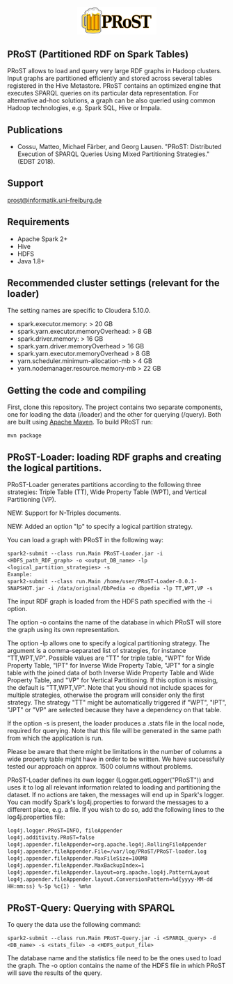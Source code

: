 <p align="center"> <img width="36%" src="PRoST_logo.svg"></p>

## PRoST (Partitioned RDF on Spark Tables)
PRoST allows to load and query very large RDF graphs in Hadoop clusters.
Input graphs are partitioned efficiently and stored across several tables registered in the Hive Metastore. PRoST contains an optimized engine that executes SPARQL queries on its particular data representation. For alternative ad-hoc solutions, a graph can be also queried using common Hadoop technologies, e.g. Spark SQL, Hive or Impala. 

## Publications
  - Cossu, Matteo, Michael Färber, and Georg Lausen. "PRoST: Distributed Execution of SPARQL Queries Using Mixed Partitioning Strategies." (EDBT 2018).
  
## Support
prost@informatik.uni-freiburg.de

## Requirements
  - Apache Spark 2+
  - Hive
  - HDFS
  - Java 1.8+
  
## Recommended cluster settings (relevant for the loader)
The setting names are specific to Cloudera 5.10.0.
  - spark.executor.memory: > 20 GB 
  - spark.yarn.executor.memoryOverhead: > 8 GB
  - spark.driver.memory: > 16 GB
  - spark.yarn.driver.memoryOverhead > 16 GB
  - spark.yarn.executor.memoryOverhead > 8 GB
  - yarn.scheduler.minimum-allocation-mb >  4 GB 
  - yarn.nodemanager.resource.memory-mb > 22 GB
 

## Getting the code and compiling
First, clone this repository. The project contains two separate components, one for loading the data (/loader) and the other for querying (/query).
Both are built using [Apache Maven](http://maven.apache.org/).
To build PRoST run:

    mvn package

## PRoST-Loader: loading RDF graphs and creating the logical partitions.
PRoST-Loader generates partitions according to the following three strategies: Triple Table (TT), Wide Property Table (WPT), and Vertical Partitioning (VP).

NEW: Support for N-Triples documents.

NEW: Added an option "lp" to specify a logical partition strategy.

You can load a graph with PRoST in the following way:

    spark2-submit --class run.Main PRoST-Loader.jar -i <HDFS_path_RDF_graph> -o <output_DB_name> -lp <logical_partition_strategies> -s
	Example:
	spark2-submit --class run.Main /home/user/PRoST-Loader-0.0.1-SNAPSHOT.jar -i /data/original/DbPedia -o dbpedia -lp TT,WPT,VP -s
	

The input RDF graph is loaded from the HDFS path specified with the -i option.

The option -o contains the name of the database in which PRoST will store the graph using its own representation.

The option -lp allows one to specify a logical partitioning strategy. The argument is a comma-separated list of strategies, for instance "TT,WPT,VP".
Possible values are "TT" for triple table, "WPT" for Wide Property Table, "IPT" for Inverse Wide Property Table, "JPT" for a single table with the joined data of both Inverse Wide Property Table and Wide Property Table, and "VP" for Vertical Partitioning. If this option is missing, the default is "TT,WPT,VP".
Note that you should not include spaces for multiple strategies, otherwise the program will consider only the first strategy. 
The strategy "TT" might be automatically triggered if "WPT", "IPT", "JPT" or "VP" are selected because they have a dependency on that table.

If the option -s is present, the loader produces a .stats file in the local node, required for querying.
Note that this file will be generated in the same path from which the application is run. 

Please be aware that there might be limitations in the number of columns a wide property table might have in order to be written.
We have successfully tested our approach on approx. 1500 columns without problems.

PRoST-Loader defines its own logger (Logger.getLogger("PRoST")) and uses it to log all relevant information related to loading and partitioning the dataset. If no actions are taken, the messages will end up in Spark's logger.
You can modify Spark's log4j.properties to forward the messages to a different place, e.g. a file.
If you wish to do so, add the following lines to the log4j.properties file:

	log4j.logger.PRoST=INFO, fileAppender
	log4j.additivity.PRoST=false
	log4j.appender.fileAppender=org.apache.log4j.RollingFileAppender
	log4j.appender.fileAppender.File=/var/log/PRoST/PRoST-loader.log
	log4j.appender.fileAppender.MaxFileSize=100MB
	log4j.appender.fileAppender.MaxBackupIndex=1
	log4j.appender.fileAppender.layout=org.apache.log4j.PatternLayout
	log4j.appender.fileAppender.layout.ConversionPattern=%d{yyyy-MM-dd HH:mm:ss} %-5p %c{1} - %m%n


## PRoST-Query: Querying with SPARQL
To query the data use the following command:

    spark2-submit --class run.Main PRoST-Query.jar -i <SPARQL_query> -d <DB_name> -s <stats_file> -o <HDFS_output_file>
    
The database name and the statistics file need to be the ones used to load the graph.
The -o option contains the name of the HDFS file in which PRoST will save the results of the query.
